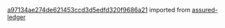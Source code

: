 [a97134ae274de621453ccd3d5edfd320f9686a21](https://github.com/insolar/assured-ledger/commit/a97134ae274de621453ccd3d5edfd320f9686a21) imported from [assured-ledger](https://github.com/insolar/assured-ledger)
